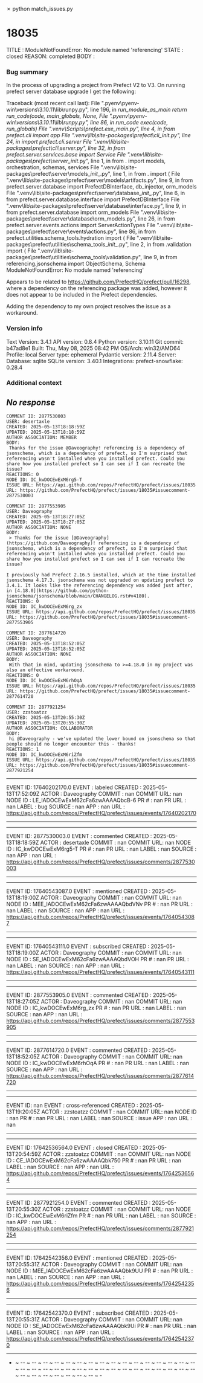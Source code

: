 ✗ python match_issues.py
# 18035
TITLE : ModuleNotFoundError: No module named 'referencing'
STATE : closed
REASON: completed
BODY  :
 ### Bug summary

In the process of upgrading a project from Prefect V2 to V3. On running prefect server database upgrade I get the following:

Traceback (most recent call last):
  File "<redacted>\.pyenv\pyenv-win\versions\3.10.11\lib\runpy.py", line 196, in _run_module_as_main
    return _run_code(code, main_globals, None,
  File "<redacted>\.pyenv\pyenv-win\versions\3.10.11\lib\runpy.py", line 86, in _run_code
    exec(code, run_globals)
  File "<redacted>\.venv\Scripts\prefect.exe\__main__.py", line 4, in <module>
    from prefect.cli import app
  File "<redacted>\.venv\lib\site-packages\prefect\cli\__init__.py", line 24, in <module>
    import prefect.cli.server
  File "<redacted>\.venv\lib\site-packages\prefect\cli\server.py", line 32, in <module>
    from prefect.server.services.base import Service
  File "<redacted>\.venv\lib\site-packages\prefect\server\__init__.py", line 1, in <module>
    from . import models, orchestration, schemas, services
  File "<redacted>\.venv\lib\site-packages\prefect\server\models\__init__.py", line 1, in <module>
    from . import (
  File "<redacted>\.venv\lib\site-packages\prefect\server\models\artifacts.py", line 9, in <module>
    from prefect.server.database import PrefectDBInterface, db_injector, orm_models
  File "<redacted>\.venv\lib\site-packages\prefect\server\database\__init__.py", line 6, in <module>
    from prefect.server.database.interface import PrefectDBInterface
  File "<redacted>\.venv\lib\site-packages\prefect\server\database\interface.py", line 9, in <module>
    from prefect.server.database import orm_models
  File "<redacted>\.venv\lib\site-packages\prefect\server\database\orm_models.py", line 26, in <module>
    from prefect.server.events.actions import ServerActionTypes
  File "<redacted>\.venv\lib\site-packages\prefect\server\events\actions.py", line 86, in <module>
    from prefect.utilities.schema_tools.hydration import (
  File "<redacted>\.venv\lib\site-packages\prefect\utilities\schema_tools\__init__.py", line 2, in <module>
    from .validation import (
  File "<redacted>\.venv\lib\site-packages\prefect\utilities\schema_tools\validation.py", line 9, in <module>
    from referencing.jsonschema import ObjectSchema, Schema
ModuleNotFoundError: No module named 'referencing'


Appears to be related to https://github.com/PrefectHQ/prefect/pull/16298, where a dependency on the referencing package was added, however it does not appear to be included in the Prefect dependencies.

Adding the dependency to my own project resolves the issue as a workaround.

### Version info

Text
Version:             3.4.1
API version:         0.8.4
Python version:      3.10.11
Git commit:          b47ad8e1
Built:               Thu, May 08, 2025 08:42 PM
OS/Arch:             win32/AMD64
Profile:             local
Server type:         ephemeral
Pydantic version:    2.11.4
Server:
  Database:          sqlite
  SQLite version:    3.40.1
Integrations:
  prefect-snowflake: 0.28.4


### Additional context

_No response_
--------------------------------------------------------------------------------
~~~~~~~~~~~~~~~~~~~~~~~~~~~~~~~~~~~~~~~~~~~~~~~~~~~~~~~~~~~~~~~~~~~~~~~~~~~~~~~~
COMMENT ID: 2877530003
USER: desertaxle
CREATED: 2025-05-13T18:18:59Z
UPDATED: 2025-05-13T18:18:59Z
AUTHOR ASSOCIATION: MEMBER
BODY:
 Thanks for the issue @Daveography! referencing is a dependency of jsonschema, which is a dependency of prefect, so I'm surprised that referencing wasn't installed when you installed prefect. Could you share how you installed prefect so I can see if I can recreate the issue?
REACTIONS: 0
NODE ID: IC_kwDOCEwExM6rg5-T
ISSUE URL: https://api.github.com/repos/PrefectHQ/prefect/issues/18035
URL: https://github.com/PrefectHQ/prefect/issues/18035#issuecomment-2877530003
~~~~~~~~~~~~~~~~~~~~~~~~~~~~~~~~~~~~~~~~~~~~~~~~~~~~~~~~~~~~~~~~~~~~~~~~~~~~~~~~
~~~~~~~~~~~~~~~~~~~~~~~~~~~~~~~~~~~~~~~~~~~~~~~~~~~~~~~~~~~~~~~~~~~~~~~~~~~~~~~~
COMMENT ID: 2877553905
USER: Daveography
CREATED: 2025-05-13T18:27:05Z
UPDATED: 2025-05-13T18:27:05Z
AUTHOR ASSOCIATION: NONE
BODY:
 > Thanks for the issue [@Daveography](https://github.com/Daveography)! referencing is a dependency of jsonschema, which is a dependency of prefect, so I'm surprised that referencing wasn't installed when you installed prefect. Could you share how you installed prefect so I can see if I can recreate the issue?

I previously had Prefect 2.16.5 installed, which at the time installed jsonschema 4.17.3. jsonschema was not upgraded on updating prefect to 3.4.1. It looks like the referencing dependency was added just after, in [4.18.0](https://github.com/python-jsonschema/jsonschema/blob/main/CHANGELOG.rst#v4180).
REACTIONS: 0
NODE ID: IC_kwDOCEwExM6rg_zx
ISSUE URL: https://api.github.com/repos/PrefectHQ/prefect/issues/18035
URL: https://github.com/PrefectHQ/prefect/issues/18035#issuecomment-2877553905
~~~~~~~~~~~~~~~~~~~~~~~~~~~~~~~~~~~~~~~~~~~~~~~~~~~~~~~~~~~~~~~~~~~~~~~~~~~~~~~~
~~~~~~~~~~~~~~~~~~~~~~~~~~~~~~~~~~~~~~~~~~~~~~~~~~~~~~~~~~~~~~~~~~~~~~~~~~~~~~~~
COMMENT ID: 2877614720
USER: Daveography
CREATED: 2025-05-13T18:52:05Z
UPDATED: 2025-05-13T18:52:05Z
AUTHOR ASSOCIATION: NONE
BODY:
 With that in mind, updating jsonschema to >=4.18.0 in my project was also an effective workaround.
REACTIONS: 0
NODE ID: IC_kwDOCEwExM6rhOqA
ISSUE URL: https://api.github.com/repos/PrefectHQ/prefect/issues/18035
URL: https://github.com/PrefectHQ/prefect/issues/18035#issuecomment-2877614720
~~~~~~~~~~~~~~~~~~~~~~~~~~~~~~~~~~~~~~~~~~~~~~~~~~~~~~~~~~~~~~~~~~~~~~~~~~~~~~~~
~~~~~~~~~~~~~~~~~~~~~~~~~~~~~~~~~~~~~~~~~~~~~~~~~~~~~~~~~~~~~~~~~~~~~~~~~~~~~~~~
COMMENT ID: 2877921254
USER: zzstoatzz
CREATED: 2025-05-13T20:55:30Z
UPDATED: 2025-05-13T20:55:30Z
AUTHOR ASSOCIATION: COLLABORATOR
BODY:
 hi @Daveography - we've updated the lower bound on jsonschema so that people should no longer encounter this - thanks!
REACTIONS: 1
NODE ID: IC_kwDOCEwExM6riZfm
ISSUE URL: https://api.github.com/repos/PrefectHQ/prefect/issues/18035
URL: https://github.com/PrefectHQ/prefect/issues/18035#issuecomment-2877921254
~~~~~~~~~~~~~~~~~~~~~~~~~~~~~~~~~~~~~~~~~~~~~~~~~~~~~~~~~~~~~~~~~~~~~~~~~~~~~~~~
********************************************************************************
EVENT ID: 17640202170.0
EVENT   : labeled
CREATED : 2025-05-13T17:52:09Z
ACTOR   : Daveography
COMMIT  : nan
COMMIT URL: nan
NODE ID : LE_lADOCEwExM62cFa6zwAAAAQbcB-6
PR #    : nan
PR URL  : nan
LABEL   : bug
SOURCE  : nan
APP     : nan
URL     : https://api.github.com/repos/PrefectHQ/prefect/issues/events/17640202170
********************************************************************************
********************************************************************************
EVENT ID: 2877530003.0
EVENT   : commented
CREATED : 2025-05-13T18:18:59Z
ACTOR   : desertaxle
COMMIT  : nan
COMMIT URL: nan
NODE ID : IC_kwDOCEwExM6rg5-T
PR #    : nan
PR URL  : nan
LABEL   : nan
SOURCE  : nan
APP     : nan
URL     : https://api.github.com/repos/PrefectHQ/prefect/issues/comments/2877530003
********************************************************************************
********************************************************************************
EVENT ID: 17640543087.0
EVENT   : mentioned
CREATED : 2025-05-13T18:19:00Z
ACTOR   : Daveography
COMMIT  : nan
COMMIT URL: nan
NODE ID : MEE_lADOCEwExM62cFa6zwAAAAQbdVNv
PR #    : nan
PR URL  : nan
LABEL   : nan
SOURCE  : nan
APP     : nan
URL     : https://api.github.com/repos/PrefectHQ/prefect/issues/events/17640543087
********************************************************************************
********************************************************************************
EVENT ID: 17640543111.0
EVENT   : subscribed
CREATED : 2025-05-13T18:19:00Z
ACTOR   : Daveography
COMMIT  : nan
COMMIT URL: nan
NODE ID : SE_lADOCEwExM62cFa6zwAAAAQbdVOH
PR #    : nan
PR URL  : nan
LABEL   : nan
SOURCE  : nan
APP     : nan
URL     : https://api.github.com/repos/PrefectHQ/prefect/issues/events/17640543111
********************************************************************************
********************************************************************************
EVENT ID: 2877553905.0
EVENT   : commented
CREATED : 2025-05-13T18:27:05Z
ACTOR   : Daveography
COMMIT  : nan
COMMIT URL: nan
NODE ID : IC_kwDOCEwExM6rg_zx
PR #    : nan
PR URL  : nan
LABEL   : nan
SOURCE  : nan
APP     : nan
URL     : https://api.github.com/repos/PrefectHQ/prefect/issues/comments/2877553905
********************************************************************************
********************************************************************************
EVENT ID: 2877614720.0
EVENT   : commented
CREATED : 2025-05-13T18:52:05Z
ACTOR   : Daveography
COMMIT  : nan
COMMIT URL: nan
NODE ID : IC_kwDOCEwExM6rhOqA
PR #    : nan
PR URL  : nan
LABEL   : nan
SOURCE  : nan
APP     : nan
URL     : https://api.github.com/repos/PrefectHQ/prefect/issues/comments/2877614720
********************************************************************************
********************************************************************************
EVENT ID: nan
EVENT   : cross-referenced
CREATED : 2025-05-13T19:20:05Z
ACTOR   : zzstoatzz
COMMIT  : nan
COMMIT URL: nan
NODE ID : nan
PR #    : nan
PR URL  : nan
LABEL   : nan
SOURCE  : issue
APP     : nan
URL     : nan
********************************************************************************
********************************************************************************
EVENT ID: 17642536564.0
EVENT   : closed
CREATED : 2025-05-13T20:54:59Z
ACTOR   : zzstoatzz
COMMIT  : nan
COMMIT URL: nan
NODE ID : CE_lADOCEwExM62cFa6zwAAAAQbk750
PR #    : nan
PR URL  : nan
LABEL   : nan
SOURCE  : nan
APP     : nan
URL     : https://api.github.com/repos/PrefectHQ/prefect/issues/events/17642536564
********************************************************************************
********************************************************************************
EVENT ID: 2877921254.0
EVENT   : commented
CREATED : 2025-05-13T20:55:30Z
ACTOR   : zzstoatzz
COMMIT  : nan
COMMIT URL: nan
NODE ID : IC_kwDOCEwExM6riZfm
PR #    : nan
PR URL  : nan
LABEL   : nan
SOURCE  : nan
APP     : nan
URL     : https://api.github.com/repos/PrefectHQ/prefect/issues/comments/2877921254
********************************************************************************
********************************************************************************
EVENT ID: 17642542356.0
EVENT   : mentioned
CREATED : 2025-05-13T20:55:31Z
ACTOR   : Daveography
COMMIT  : nan
COMMIT URL: nan
NODE ID : MEE_lADOCEwExM62cFa6zwAAAAQbk9UU
PR #    : nan
PR URL  : nan
LABEL   : nan
SOURCE  : nan
APP     : nan
URL     : https://api.github.com/repos/PrefectHQ/prefect/issues/events/17642542356
********************************************************************************
********************************************************************************
EVENT ID: 17642542370.0
EVENT   : subscribed
CREATED : 2025-05-13T20:55:31Z
ACTOR   : Daveography
COMMIT  : nan
COMMIT URL: nan
NODE ID : SE_lADOCEwExM62cFa6zwAAAAQbk9Ui
PR #    : nan
PR URL  : nan
LABEL   : nan
SOURCE  : nan
APP     : nan
URL     : https://api.github.com/repos/PrefectHQ/prefect/issues/events/17642542370
********************************************************************************
- ~ -- ~ -- ~ -- ~ -- ~ -- ~ -- ~ -- ~ -- ~ -- ~ -- ~ -- ~ -- ~ -- ~ -- ~ -- ~ -- ~ -- ~ -- ~ -- ~ -- ~ -- ~ -- ~ -- ~ -- ~ -- ~ -- ~ -- ~ -- ~ -- ~ -- ~ -- ~ -- ~ -- ~ -- ~ -- ~ -- ~ -- ~ -- ~ -- ~ -